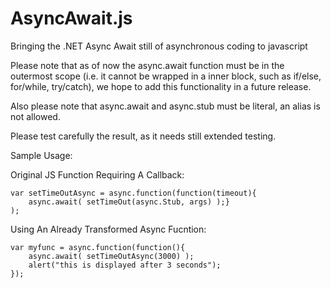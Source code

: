 AsyncAwait.js
=============

Bringing the .NET Async Await still of asynchronous coding to javascript

Please note that as of now the async.await function must be in the outermost scope (i.e. it cannot be wrapped in a inner block, such as if/else, for/while, try/catch), we hope to add this functionality in a future release.

Also please note that async.await and async.stub must be literal, an alias is not allowed.

Please test carefully the result, as it needs still extended testing.

Sample Usage:

Original JS Function Requiring A Callback:

	var setTimeOutAsync = async.function(function(timeout){
	 	async.await( setTimeOut(async.Stub, args) );}
	);

Using An Already Transformed Async Fucntion:

	var myfunc = async.function(function(){
  		async.await( setTimeOutAsync(3000) );
  		alert("this is displayed after 3 seconds");
	});
